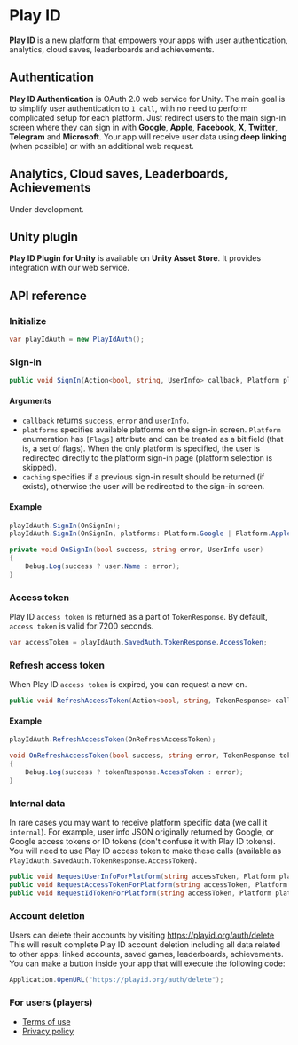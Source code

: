 # Play ID
**Play ID** is a new platform that empowers your apps with user authentication, analytics, cloud saves, leaderboards and achievements.

## Authentication
**Play ID Authentication** is OAuth 2.0 web service for Unity. The main goal is to simplify user authentication to `1 call`, with no need to perform complicated setup for each platform. Just redirect users to the main sign-in screen where they can sign in with **Google**, **Apple**, **Facebook**, **X**, **Twitter**, **Telegram** and **Microsoft**. Your app will receive user data using **deep linking** (when possible) or with an additional web request.
## Analytics, Cloud saves, Leaderboards, Achievements
Under development.

## Unity plugin
**Play ID Plugin for Unity** is available on **Unity Asset Store**. It provides integration with our web service.
 
## API reference

### Initialize 
```csharp
var playIdAuth = new PlayIdAuth();
```

### Sign-in 
```csharp
public void SignIn(Action<bool, string, UserInfo> callback, Platform platforms = Platform.Any, bool caching = true)
```

#### Arguments
- `callback` returns `success`, `error` and `userInfo`.
- `platforms` specifies available platforms on the sign-in screen. `Platform` enumeration has `[Flags]` attribute and can be treated as a bit field (that is, a set of flags). When the only platform is specified, the user is redirected directly to the platform sign-in page (platform selection is skipped).
- `caching` specifies if a previous sign-in result should be returned (if exists), otherwise the user will be redirected to the sign-in screen.

#### Example
```csharp
playIdAuth.SignIn(OnSignIn);
playIdAuth.SignIn(OnSignIn, platforms: Platform.Google | Platform.Apple | Platform.Facebook, caching: false);

private void OnSignIn(bool success, string error, UserInfo user)
{
    Debug.Log(success ? user.Name : error);
}
```

### Access token
Play ID `access token` is returned as a part of `TokenResponse`. By default, `access token` is valid for 7200 seconds.
```csharp
var accessToken = playIdAuth.SavedAuth.TokenResponse.AccessToken;
```

### Refresh access token
When Play ID `access token` is expired, you can request a new on.
```csharp
public void RefreshAccessToken(Action<bool, string, TokenResponse> callback)
```

#### Example
```csharp
playIdAuth.RefreshAccessToken(OnRefreshAccessToken);

void OnRefreshAccessToken(bool success, string error, TokenResponse tokenResponse)
{
    Debug.Log(success ? tokenResponse.AccessToken : error);
}
```

### Internal data
In rare cases you may want to receive platform specific data (we call it `internal`). For example, user info JSON originally returned by Google, or Google access tokens or ID tokens (don't confuse it with Play ID tokens). You will need to use Play ID access token to make these calls (available as `PlayIdAuth.SavedAuth.TokenResponse.AccessToken`).
```csharp
public void RequestUserInfoForPlatform(string accessToken, Platform platform, Action<bool, string, string> callback)
public void RequestAccessTokenForPlatform(string accessToken, Platform platform, Action<bool, string, string> callback)
public void RequestIdTokenForPlatform(string accessToken, Platform platform, Action<bool, string, string> callback)
```

### Account deletion
Users can delete their accounts by visiting https://playid.org/auth/delete This will result complete Play ID account deletion including all data related to other apps: linked accounts, saved games, leaderboards, achievements. You can make a button inside your app that will execute the following code:
```csharp
Application.OpenURL("https://playid.org/auth/delete");
```

### For users (players)
- [Terms of use](https://github.com/hippogamesunity/PlayID/wiki/Terms-of-use)
- [Privacy policy](https://github.com/hippogamesunity/PlayID/wiki/Privacy-policy)
